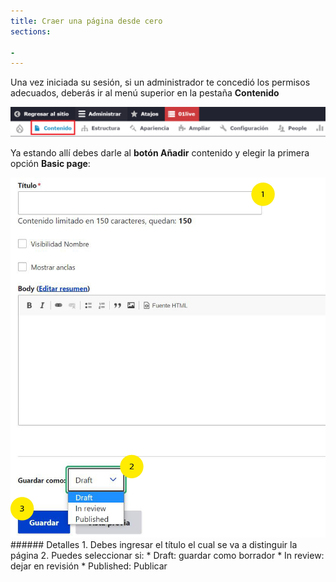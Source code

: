 ```yaml
---
title: Craer una página desde cero
sections:

- 
---
```


Una vez iniciada su sesión, si un administrador te concedió los permisos adecuados, deberás ir al menú superior en la pestaña **Contenido**

<a href="assets/images/pagina/img_1.jpg" data-magnify="gallery" class="mask">
    <img class="img-responsive rounded" src="assets/images/pagina/img_1.jpg" alt="Menú" />
</a>

Ya estando allí debes darle al **botón Añadir** contenido y elegir la primera opción **Basic page**: 


<div class="row">
<div class="col-md-6 col-sm-6 col-xs-12">
<a href="assets/images/pagina/img_3.jpg" data-magnify="gallery" class="mask">
    <img class="img-responsive rounded" src="assets/images/pagina/img_3.jpg" alt="Botón añadír " />
</a>
</div>
<div class="col-md-6 col-sm-6 col-xs-12">
###### Detalles
     1. Debes ingresar el título el cual se va a distinguir la página
     2. Puedes seleccionar si:
        * Draft: guardar como borrador
        * In review: dejar en revisión
        * Published: Publicar
 </div>
</div>

